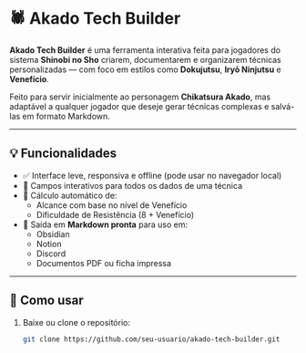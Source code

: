 # 🕷️ Akado Tech Builder

**Akado Tech Builder** é uma ferramenta interativa feita para jogadores do sistema **Shinobi no Sho** criarem, documentarem e organizarem técnicas personalizadas — com foco em estilos como **Dokujutsu**, **Iryō Ninjutsu** e **Venefício**.

Feito para servir inicialmente ao personagem **Chikatsura Akado**, mas adaptável a qualquer jogador que deseje gerar técnicas complexas e salvá-las em formato Markdown.

---

## 💡 Funcionalidades

- ✅ Interface leve, responsiva e offline (pode usar no navegador local)
- 🧪 Campos interativos para todos os dados de uma técnica
- 🎯 Cálculo automático de:
  - Alcance com base no nível de Venefício
  - Dificuldade de Resistência (8 + Venefício)
- 📝 Saída em **Markdown pronta** para uso em:
  - Obsidian
  - Notion
  - Discord
  - Documentos PDF ou ficha impressa

---

## 🧰 Como usar

1. Baixe ou clone o repositório:
   ```bash
   git clone https://github.com/seu-usuario/akado-tech-builder.git
